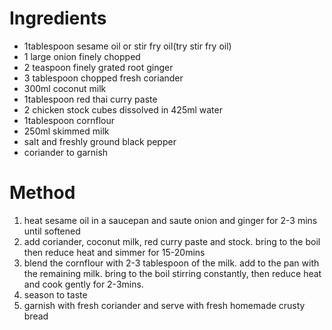 # Ingredients

-   1tablespoon sesame oil or stir fry oil(try stir fry oil)
-   1 large onion finely chopped
-   2 teaspoon finely grated root ginger
-   3 tablespoon chopped fresh coriander
-   300ml coconut milk
-   1tablespoon red thai curry paste
-   2 chicken stock cubes dissolved in 425ml water
-   1tablespoon cornflour
-   250ml skimmed milk
-   salt and freshly ground black pepper
-   coriander to garnish

# Method

1.  heat sesame oil in a saucepan and saute onion and ginger for 2-3 mins until softened
2.  add coriander, coconut milk, red curry paste and stock. bring to the boil then reduce heat and simmer for 15-20mins
3.  blend the cornflour with 2-3 tablespoon of the milk. add to the pan with the remaining milk. bring to the boil stirring constantly, then reduce heat and cook gently for 2-3mins.
4.  season to taste
5.  garnish with fresh coriander and serve with fresh homemade crusty bread

